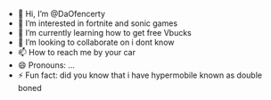 - 👋 Hi, I’m @DaOfencerty
- 👀 I’m interested in fortnite and sonic games
- 🌱 I’m currently learning how to get free Vbucks
- 💞️ I’m looking to collaborate on i dont know
- 📫 How to reach me by your car
- 😄 Pronouns: ...
- ⚡ Fun fact: did you know that i have hypermobile known as double boned
<!---
DaOfencerty/DaOfencerty is a ✨ special ✨ repository because its `README.md` (this file) appears on your GitHub profile.
You can click the Preview link to take a look at your changes.
--->
